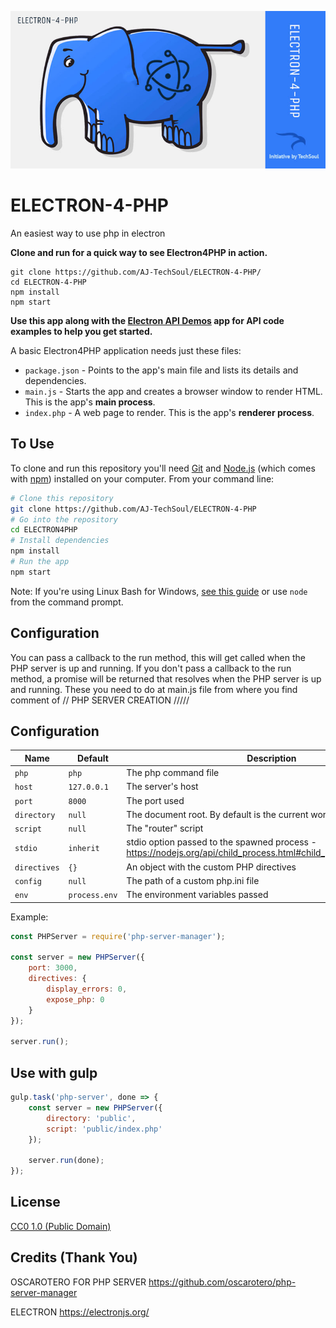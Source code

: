 ![alt text](https://github.com/AJ-TechSoul/ELECTRON-4-PHP/blob/master/electron4php.jpg?raw=true)
# ELECTRON-4-PHP
An easiest way to use php in electron

**Clone and run for a quick way to see Electron4PHP in action.**
```
git clone https://github.com/AJ-TechSoul/ELECTRON-4-PHP/
cd ELECTRON-4-PHP
npm install
npm start
```

**Use this app along with the [Electron API Demos](http://electron.atom.io/#get-started) app for API code examples to help you get started.**

A basic Electron4PHP application needs just these files:

- `package.json` - Points to the app's main file and lists its details and dependencies.
- `main.js` - Starts the app and creates a browser window to render HTML. This is the app's **main process**.
- `index.php` - A web page to render. This is the app's **renderer process**.


## To Use

To clone and run this repository you'll need [Git](https://git-scm.com) and [Node.js](https://nodejs.org/en/download/) (which comes with [npm](http://npmjs.com)) installed on your computer. From your command line:

```bash
# Clone this repository
git clone https://github.com/AJ-TechSoul/ELECTRON-4-PHP
# Go into the repository
cd ELECTRON4PHP
# Install dependencies
npm install
# Run the app
npm start
```

Note: If you're using Linux Bash for Windows, [see this guide](https://www.howtogeek.com/261575/how-to-run-graphical-linux-desktop-applications-from-windows-10s-bash-shell/) or use `node` from the command prompt.


## Configuration
You can pass a callback to the run method, this will get called when the PHP server is up and running. If you don't pass a callback to the run method, a promise will be returned that resolves when the PHP server is up and running. These you need to do at main.js file from where you find comment of // PHP SERVER CREATION /////

## Configuration

Name | Default | Description
-----|---------|------------
`php` | `php` | The php command file
`host` | `127.0.0.1` | The server's host
`port` | `8000` | The port used
`directory` | `null` | The document root. By default is the current working directory
`script` | `null` | The "router" script
`stdio` | `inherit` | stdio option passed to the spawned process - https://nodejs.org/api/child_process.html#child_process_options_stdio
`directives` | `{}` | An object with the custom PHP directives
`config` | `null` | The path of a custom php.ini file
`env` | `process.env` | The environment variables passed

Example:

```js
const PHPServer = require('php-server-manager');

const server = new PHPServer({
    port: 3000,
    directives: {
        display_errors: 0,
        expose_php: 0
    }
});

server.run();
```

## Use with gulp

```js
gulp.task('php-server', done => {
    const server = new PHPServer({
        directory: 'public',
        script: 'public/index.php'
    });

    server.run(done);
});
```

## License

[CC0 1.0 (Public Domain)](LICENSE.md)

## Credits (Thank You) 

OSCAROTERO FOR PHP SERVER
https://github.com/oscarotero/php-server-manager

ELECTRON
https://electronjs.org/
